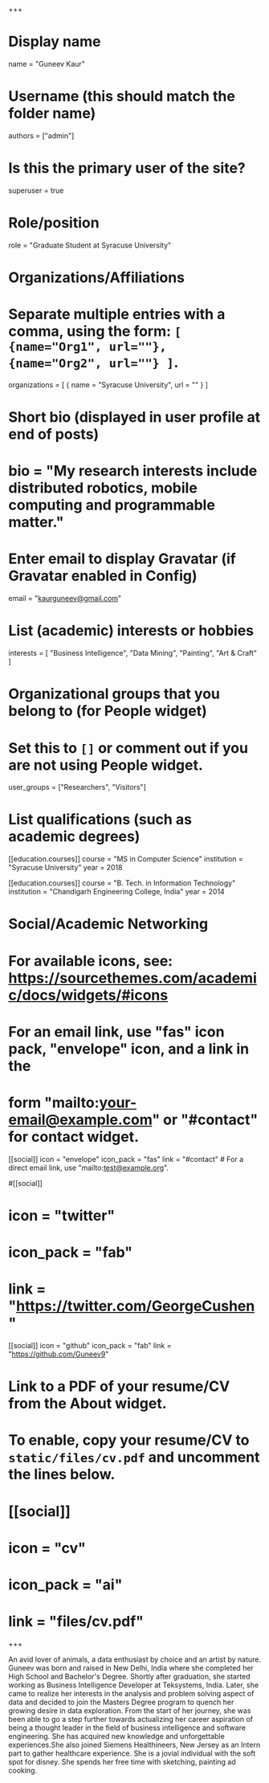 +++
# Display name
name = "Guneev Kaur"

# Username (this should match the folder name)
authors = ["admin"]

# Is this the primary user of the site?
superuser = true

# Role/position
role = "Graduate Student at Syracuse University"

# Organizations/Affiliations
#   Separate multiple entries with a comma, using the form: `[ {name="Org1", url=""}, {name="Org2", url=""} ]`.
organizations = [ { name = "Syracuse University", url = "" } ]

# Short bio (displayed in user profile at end of posts)
# bio = "My research interests include distributed robotics, mobile computing and programmable matter."

# Enter email to display Gravatar (if Gravatar enabled in Config)
email = "kaurguneev@gmail.com"

# List (academic) interests or hobbies
interests = [
  "Business Intelligence", 
  "Data Mining", 
  "Painting", 
  "Art & Craft" 
]

# Organizational groups that you belong to (for People widget)
#   Set this to `[]` or comment out if you are not using People widget.
user_groups = ["Researchers", "Visitors"]

# List qualifications (such as academic degrees)
[[education.courses]]
  course = "MS in Computer Science"
  institution = "Syracuse University"
  year = 2018

[[education.courses]]
  course = "B. Tech. in Information Technology"
  institution = "Chandigarh Engineering College, India"
  year = 2014

# Social/Academic Networking
# For available icons, see: https://sourcethemes.com/academic/docs/widgets/#icons
#   For an email link, use "fas" icon pack, "envelope" icon, and a link in the
#   form "mailto:your-email@example.com" or "#contact" for contact widget.

[[social]]
  icon = "envelope"
  icon_pack = "fas"
  link = "#contact"  # For a direct email link, use "mailto:test@example.org".

#[[social]]
#  icon = "twitter"
#  icon_pack = "fab"
#  link = "https://twitter.com/GeorgeCushen"

[[social]]
  icon = "github"
  icon_pack = "fab"
  link = "https://github.com/Guneev9"

# Link to a PDF of your resume/CV from the About widget.
# To enable, copy your resume/CV to `static/files/cv.pdf` and uncomment the lines below.
# [[social]]
#   icon = "cv"
#   icon_pack = "ai"
#   link = "files/cv.pdf"

+++

An avid lover of animals, a data enthusiast by choice and an artist by nature. Guneev was born and raised in New Delhi, India where she completed her High School and Bachelor's Degree. Shortly after graduation, she started working as Business Intelligence Developer at Teksystems, India. Later, she came to realize her interests in the analysis and problem solving aspect of data and decided to join the Masters Degree program to quench her growing desire in data exploration. From the start of her journey, she was been able to go a step further towards actualizing her career aspiration of being a thought leader in the field of business intelligence and software engineering. She has acquired new knowledge and unforgettable experiences.She also joined Siemens Healthineers, New Jersey as an Intern part to gather healthcare experience. She is a jovial individual with the soft spot for disney. She spends her free time with sketching, painting ad cooking. 
